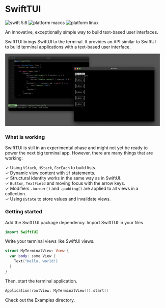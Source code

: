 # SwiftTUI

![swift 5.6](https://user-images.githubusercontent.com/13484323/184016525-cb42a72c-1e2e-4d8d-8777-e7481386377c.svg)
![platform macos](https://user-images.githubusercontent.com/13484323/184016156-817e14dc-24b5-4b46-a4d4-0de9391a37a4.svg)
![platform linux](https://user-images.githubusercontent.com/13484323/184016263-afa5dd0c-8d9a-4fba-91fe-23e892d64cca.svg)

An innovative, exceptionally simple way to build text-based user interfaces.

SwiftTUI brings SwiftUI to the terminal. It provides an API similar to SwiftUI to build terminal applications with a text-based user interface.

![](screenshot.png)

### What is working

SwiftTUI is still in an experimental phase and might not yet be ready to power the next big terminal app. However, there are many things that are working:

✓ Using `VStack`, `HStack`, `ForEach` to build lists.<br>
✓ Dynamic view content with `if` statements.<br>
✓ Structural identity works in the same way as in SwiftUI.<br>
✓ `Button`, `TextField` and moving focus with the arrow keys.<br>
✓ Modifiers `.border()` and `.padding()` are applied to all views in a collection.<br>
✓ Using `@State` to store values and invalidate views.

### Getting started

Add the SwiftTUI package dependency. Import SwiftTUI in your files

```swift
import SwiftTUI
```

Write your terminal views like SwiftUI views.

```swift
struct MyTerminalView: View {
  var body: some View {
    Text("Hello, world!)
  }
}
```

Then, start the terminal application.

```swift
Application(rootView: MyTerminalView()).start()
```

Check out the Examples directory.


